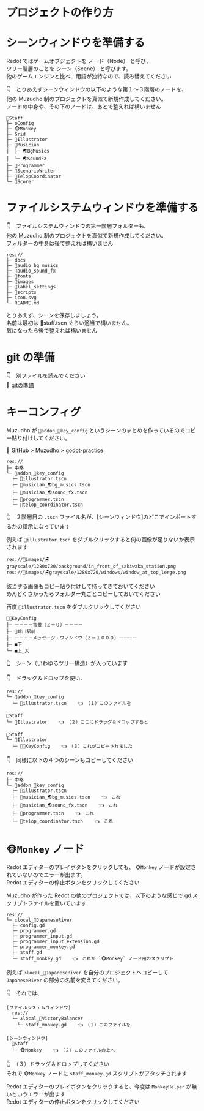 # プロジェクトの作り方

# シーンウィンドウを準備する

Redot ではゲームオブジェクトを ノード（Node） と呼び、  
ツリー階層のことを シーン（Scene） と呼びます。  
他のゲームエンジンと比べ、用語が独特なので、読み替えてください  

👇　とりあえずシーンウィンドウの以下のような第１～３階層のノードを、  
他の Muzudho 制のプロジェクトを真似て新規作成してください。  
ノードの中身や、その下のノードは、あとで整えれば構いません  

```plaintext
👥Staff
├─ ⚙Config
├─ 🐵Monkey
├─ Grid
├─ 👤Illustrator
├─ 👤Musician
│  ├─ 🌏BgMusics
│  └─ 🌏SoundFX
├─ 👤Programmer
├─ 👤ScenarioWriter
├─ 👤TelopCoordinator
└─ 👤Scorer
```

# ファイルシステムウィンドウを準備する

👇　ファイルシステムウィンドウの第一階層フォルダーも、  
他の Muzudho 制のプロジェクトを真似て新規作成してください。  
フォルダーの中身は後で整えれば構いません  

```plaintext
res://
├─ docs
├─ 🍋audio_bg_musics
├─ 🍋audio_sound_fx
├─ 🍋fonts
├─ 🍋images
├─ 🍋label_settings
├─ 🍋scripts
├─ icon.svg
└─ README.md
```

とりあえず、シーンを保存しましょう。  
名前は最初は 👥staff.tscn ぐらい適当で構いません。  
気になったら後で整えれば構いません  

# git の準備

👇　別ファイルを読んでください  
📖 [gitの準備](./preparing_git.md)  

# キーコンフィグ

Muzudho が `🎄addon_🍉key_config` というシーンのまとめを作っているのでコピー貼り付けしてください。  

📖 [GitHub > Muzudho > godot-practice](https://github.com/muzudho/godot-practice)  

```plaintext
res://
├─ 中略
└─ 🎄addon_🍉key_config
  ├─ 👤illustrator.tscn
  ├─ 👤musician_🌏bg_musics.tscn
  ├─ 👤musician_🌏sound_fx.tscn
  ├─ 👤programmer.tscn
  └─ 👤telop_coordinator.tscn
```

👆　２階層目の `.tscn` ファイル名が、[シーンウィンドウ]のどこでインポートするかの指示になっています  

例えば `👤illustrator.tscn` をダブルクリックすると何の画像が足りないか表示されます  

```
res://🍋images/🪑grayscale/1280x720/background/in_front_of_sakiwaka_station.png
res://🍋images/🪑grayscale/1280x720/windows/window_at_top_lerge.png
```

該当する画像もコピー貼り付けして持ってきておいてください  
めんどくさかったらフォルダー丸ごとコピーしておいてください  

再度 `👤illustrator.tscn` をダブルクリックしてください  

```plaintext
📂🍉KeyConfig
├─ ーーーー背景（Ｚ＝０）ーーーー
├─ 🗻崎川駅前
├─ ーーーーメッセージ・ウィンドウ（Ｚ＝１０００）ーーーー
├─ ■下
└─ ■上_大
```

👆　シーン（いわゆるツリー構造）が入っています  

👇　ドラッグ＆ドロップを使い、

```plaintext
res://
└─ 🎄addon_🍉key_config
  └─ 👤illustrator.tscn    👈 （１）このファイルを
```

```plaintext
👥Staff
└─ 👤Illustrator    👈 （２）ここにドラッグ＆ドロップすると
```

```plaintext
👥Staff
└─ 👤Illustrator
  └─ 📂🍉KeyConfig    👈　（３）これがコピーされました
```

👇　同様に以下の４つのシーンもコピーしてください  

```plaintext
res://
├─ 中略
└─ 🎄addon_🍉key_config
  ├─ 👤illustrator.tscn
  ├─ 👤musician_🌏bg_musics.tscn    👈　これ
  ├─ 👤musician_🌏sound_fx.tscn    👈　これ
  ├─ 👤programmer.tscn    👈　これ
  └─ 👤telop_coordinator.tscn    👈　これ
```

# `🐵Monkey` ノード

Redot エディターのプレイボタンをクリックしても、 `🐵Monkey` ノードが設定されていないのでエラーが出ます。  
Redot エディターの停止ボタンをクリックしてください  

Muzudho が作った Redot の他のプロジェクトでは、以下のような感じで gd スクリプトファイルを置いています    

```plaintext
res://
└─ ⚓local_🍉JapaneseRiver
  ├─ config.gd
  ├─ programmer.gd
  ├─ programmer_input.gd
  ├─ programmer_input_extension.gd
  ├─ programmer_monkey.gd
  ├─ staff.gd
  └─ staff_monkey.gd    👈　これが `🐵Monkey` ノード用のスクリプト
```

例えば `⚓local_🍉JapaneseRiver` を自分のプロジェクトへコピーして `JapaneseRiver` の部分の名前を変えてください。  

👇　それでは、  

```plaintext
[ファイルシステムウィンドウ]
  res://
  └─ ⚓local_🍉VictoryBalancer
	└─ staff_monkey.gd    👈　（１）このファイルを
```

```plaintext
[シーンウィンドウ]
  👥Staff
  └─ 🐵Monkey    👈　（２）このファイルの上へ
```

👆　（３）ドラッグ＆ドロップしてください  
それで `🐵Monkey` ノードに `staff_monkey.gd` スクリプトがアタッチされます  

Redot エディターのプレイボタンをクリックすると、今度は `MonkeyHelper` が無いというエラーが出ます  
Redot エディターの停止ボタンをクリックしてください  
